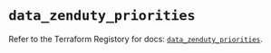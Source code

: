 # `data_zenduty_priorities`

Refer to the Terraform Registory for docs: [`data_zenduty_priorities`](https://www.terraform.io/docs/providers/zenduty/d/priorities).
